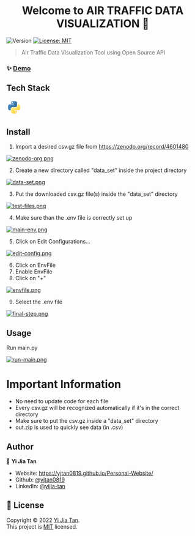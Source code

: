 <h1 align="center">Welcome to AIR TRAFFIC DATA VISUALIZATION 👋</h1>
<p>
  <img alt="Version" src="https://img.shields.io/badge/version-1.0.0-blue.svg?cacheSeconds=2592000" />
  <a href="https://github.com/yjtan0819/MIAE-PROJECT/blob/main/LICENSE" target="_blank">
    <img alt="License: MIT" src="https://img.shields.io/badge/License-MIT-yellow.svg" />
  </a>
</p>

> Air Traffic Data Visualization Tool using Open Source API
### ✨ [Demo](https://colab.research.google.com/drive/19-_PZPN7P7BxhLQuQWLv3ofORl3PAr3t?usp=sharing)

## Tech Stack
<p align="left">  <a href="https://www.python.org" target="_blank" rel="noreferrer"> <img src="https://raw.githubusercontent.com/devicons/devicon/master/icons/python/python-original.svg" alt="python" width="40" height="40"/> </a> </p>

## Install

1. Import a desired csv.gz file from https://zenodo.org/record/4601480

[![zenodo-org.png](https://i.postimg.cc/YSxjvFtD/zenodo-org.png)](https://postimg.cc/yJk75kg0)

2. Create a new directory called "data_set" inside the project directory 

[![data-set.png](https://i.postimg.cc/ncZFDzw6/data-set.png)](https://postimg.cc/0rW1g8vf)


3. Put the downloaded csv.gz file(s) inside the "data_set" directory

[![test-files.png](https://i.postimg.cc/9QkHJFJX/test-files.png)](https://postimg.cc/68CPQKkF)

4. Make sure than the .env file is correctly set up

[![main-env.png](https://i.postimg.cc/6QzRDg4Q/main-env.png)](https://postimg.cc/mczt9dwx)

5. Click on Edit Configurations...

[![edit-config.png](https://i.postimg.cc/T2K7JqBb/edit-config.png)](https://postimg.cc/Sjpfy8SQ)

6. Click on EnvFile
7. Enable EnvFile
8. Click on "+"

[![envfile.png](https://i.postimg.cc/7LB9gfVX/envfile.png)](https://postimg.cc/5HC8J9DF)

9. Select the .env file

[![final-step.png](https://i.postimg.cc/XvXd6xfc/final-step.png)](https://postimg.cc/Z9tCr8DC)

## Usage

Run main.py

[![run-main.png](https://i.postimg.cc/qRsfJc0g/run-main.png)](https://postimg.cc/mzgpVHPG)

# Important Information
- No need to update code for each file
- Every csv.gz will be recognized automatically if it's in the correct directory
- Make sure to put the csv.gz inside a "data_set" directory
- out.zip is used to quickly see data (in .csv)

## Author

👤 **Yi Jia Tan**

* Website: https://yjtan0819.github.io/Personal-Website/
* Github: [@yjtan0819](https://github.com/yjtan0819)
* LinkedIn: [@yijia-tan](https://linkedin.com/in/yijia-tan)

## 📝 License

Copyright © 2022 [Yi Jia Tan](https://github.com/yjtan0819).<br />
This project is [MIT](https://github.com/yjtan0819/MIAE-PROJECT/blob/main/LICENSE) licensed.